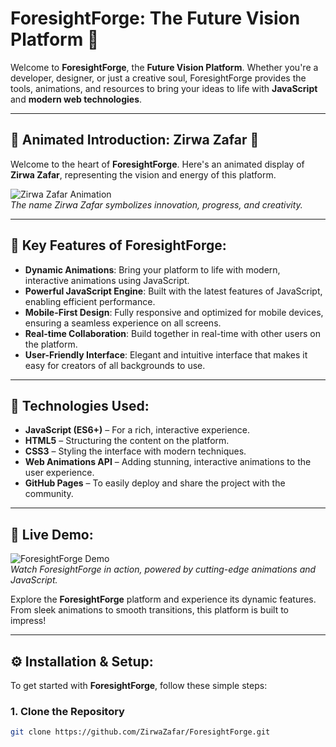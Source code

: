 
# ForesightForge: The Future Vision Platform 🚀

Welcome to **ForesightForge**, the **Future Vision Platform**. Whether you're a developer, designer, or just a creative soul, ForesightForge provides the tools, animations, and resources to bring your ideas to life with **JavaScript** and **modern web technologies**.

---

## 🌟 **Animated Introduction: Zirwa Zafar** 🌟

Welcome to the heart of **ForesightForge**. Here's an animated display of **Zirwa Zafar**, representing the vision and energy of this platform.

![Zirwa Zafar Animation](https://via.placeholder.com/600x200.gif)  
_The name Zirwa Zafar symbolizes innovation, progress, and creativity._

---

## 🚀 **Key Features of ForesightForge**:

- **Dynamic Animations**: Bring your platform to life with modern, interactive animations using JavaScript.
- **Powerful JavaScript Engine**: Built with the latest features of JavaScript, enabling efficient performance.
- **Mobile-First Design**: Fully responsive and optimized for mobile devices, ensuring a seamless experience on all screens.
- **Real-time Collaboration**: Build together in real-time with other users on the platform.
- **User-Friendly Interface**: Elegant and intuitive interface that makes it easy for creators of all backgrounds to use.

---

## 🎨 **Technologies Used**:

- **JavaScript (ES6+)** – For a rich, interactive experience.
- **HTML5** – Structuring the content on the platform.
- **CSS3** – Styling the interface with modern techniques.
- **Web Animations API** – Adding stunning, interactive animations to the user experience.
- **GitHub Pages** – To easily deploy and share the project with the community.

---

## 📸 **Live Demo**:

![ForesightForge Demo](https://via.placeholder.com/600x300)  
*Watch ForesightForge in action, powered by cutting-edge animations and JavaScript.*

Explore the **ForesightForge** platform and experience its dynamic features. From sleek animations to smooth transitions, this platform is built to impress!

---

## ⚙️ **Installation & Setup**:

To get started with **ForesightForge**, follow these simple steps:

### 1. Clone the Repository

```bash
git clone https://github.com/ZirwaZafar/ForesightForge.git

